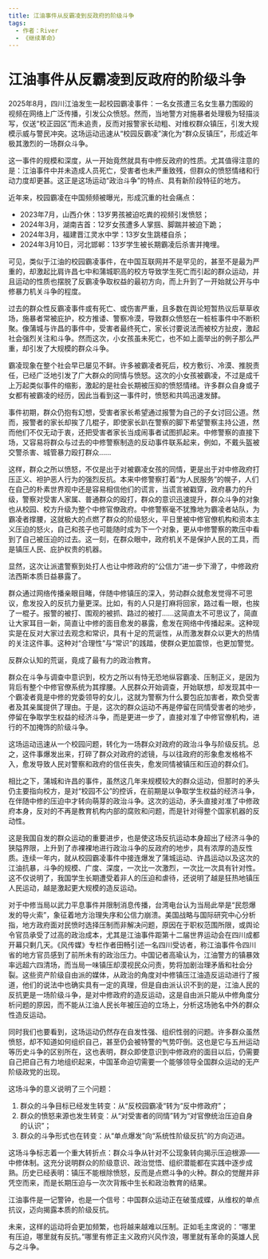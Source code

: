 ```yaml
---
title: 江油事件从反霸凌到反政府的阶级斗争
tags:
  - 作者：River
  - 《继续革命》
---
```


# 江油事件从反霸凌到反政府的阶级斗争



2025年8月，四川江油发生一起校园霸凌事件：一名女孩遭三名女生暴力围殴的视频在网络上广泛传播，引发公众愤怒。然而，当地警方对施暴者处理极为轻描淡写，仅送“校正园区”而未追责，反而对报警家长动粗、对维权群众镇压，引发大规模示威与警民冲突。这场运动迅速从“校园反霸凌”演化为“群众反镇压”，形成近年极其激烈的一场群众斗争。

这一事件的规模和深度，从一开始竟然就具有中修反政府的性质。尤其值得注意的是：江油事件中并未造成人员死亡，受害者也未严重致残，但群众的愤怒情绪和行动力度却更甚。这正是这场运动“政治斗争”的特点、具有新阶段特征的地方。

近年来，校园霸凌在中国频频被曝光，形成沉重的社会痛点：

+ 2023年7月，山西介休：13岁男孩被迫吃粪的视频引发愤怒；
+ 2024年3月，湖南吉首：12岁女孩遭多人掌掴、脚踹并被迫下跪；
+ 2024年3月，福建晋江灵水中学：13岁女生跳楼自杀；
+ 2024年3月10日，河北邯郸：13岁学生被长期霸凌后杀害并掩埋。

可见，类似于江油的校园霸凌事件，在中国互联网并不是罕见的，甚至不是最为严重的，却激起比肩许昌七中和蒲城职高的校方导致学生死亡而引起的群众运动，并且运动的性质也摆脱了反霸凌争取权益的最初方向，而上升到了一开始就公开与中修暴力机关斗争的程度。

过去的群众性反霸凌事件或有死亡、或伤害严重，且多数在舆论短暂热议后草草收场，施暴者常被庇护，校方推诿、警察冷漠，导致群众愤怒在一桩桩事件中不断积聚。像蒲城与许昌的事件中，受害者最终死亡，家长讨要说法而被校方扯皮，激起社会强烈关注和斗争。然而这次，小女孩虽未死亡，也不如上面举出的例子那么严重，却引发了大规模的群众斗争。

霸凌现象在整个社会早已屡见不鲜。许多被霸凌者死后，校方敷衍、冷漠、推脱责任，已经广泛地引发了广大群众的同情与愤怒。这次的小女孩被霸凌，不过是成千上万起类似事件的缩影，激起的是社会长期被压抑的愤怒情绪。许多群众自身或子女都有被霸凌的经历，因此当看到这一事件时，愤怒和共鸣迅速发酵。

事件初期，群众仍抱有幻想，受害者家长希望通过报警为自己的子女讨回公道。然而，报警者的家长却挨了几棍子，即使家长趴在警察的脚下希望警察主持公道，然而他们不仅无动于衷，还把受害者家长当成闹事者试图抓起来。中修警察的直接下场，又容易将群众与过去的中修警察制造的反动事件联系起来，例如，不戴头盔被交警杀害、城管暴力殴打群众……

这样，群众之所以愤怒，不仅是出于对被霸凌女孩的同情，更是出于对中修政府打压正义、袒护恶人行为的强烈反抗。本来中修警察打着“为人民服务”的幌子，人们在自己的朴素世界观中还是容易相信他们的谎言，当谎言被戳穿，政府暴力的升级，警察对受害人家属、普通群众的殴打，群众的意识迅速提升，群众斗争的对象也从校园、校方升级为整个中修官僚政府。中修警察毫不犹豫地为霸凌者站队，为霸凌者撑腰，这就极大的点燃了群众的阶级怒火，平日里被中修官僚机构和资本主义压迫的怒火，自己和孩子也可能随时成为下一个对象，更从中修警察的欺压中看到了自己被压迫的过去。这一刻，在群众眼中，政府机关不是保护人民的工具，而是镇压人民、庇护权贵的机器。

显然，这次让派遣警察到处打人也让中修政府的“公信力”进一步下滑了，中修政府法西斯本质日益暴露了。

群众通过网络传播亲眼目睹，伴随中修镇压的深入，劳动群众就愈发觉得不可思议，愈发投入的反抗力量更深。比如，有的人只是打麻将回家，路过看一眼，也挨了一棍子。报警的被打、围观的被抓、路过的被打……这简直太不可思议了，简直让大家耳目一新，简直让中修的面目愈发的暴露，愈发在网络中传播起来。这种现实是在反对大家过去观念和常识，具有十足的荒诞性，从而激发群众以更大的热情的关注这件事。这种对“合理性”与“常识”的践踏，使群众更加震惊，也更加警觉。

反群众认知的荒诞，竟成了最有力的政治教育。

群众在斗争与调查中意识到，校方之所以有恃无恐地纵容霸凌、压制正义，是因为背后有整个中修官僚系统为其撑腰。人民群众开始调查，开始联想，却发现其中一个霸凌者竟是中修的党委领导的女儿，这就为警察为什么要包庇加害者，欺负受害者及其亲属提供了理由。于是，这次的群众运动不再是停留在同情受害者的地步，停留在争取学生权益的经济斗争，而是更进一步了，直接对准了中修官僚机构，进行的不加掩饰的阶级斗争。

这场运动迅速从一个校园问题，转化为一场群众对政府的政治斗争与阶级反抗。总之，这件事爆发出来，打碎了群众对政府的滤镜，与以往政府的形象愈发格格不入，愈发导致人民对警察和政府的信任丧失，愈发同情被镇压和压迫的群众们。

相比之下，蒲城和许昌的事件，虽然这几年来规模较大的群众运动，但那时的矛头仍主要指向校方，是对“校园不公”的控诉，在前期是以争取学生权益的经济斗争，在伴随中修的压迫中才转向萌芽的政治斗争。这次的运动，矛头直接对准了中修政府本身，反对的不再是教育机构内部的腐败和问题，而是针对得整个国家机器的反动性。

这是我国自发的群众运动的重要进步，也是使这场反抗运动本身超出了经济斗争的狭隘界限，上升到了赤裸裸地进行政治斗争的反政府的地步，具有浓厚的造反性质。连续一年内，就从校园霸凌事件中接连爆发了蒲城运动、许昌运动以及这次的江油抗暴，斗争的规模、广度、深度，一次比一次激烈，一次比一次具有针对性。这不仅说明了，我国学生长期遭受着非人的压迫和虐待，还说明了越是狂热地镇压人民运动，越是激起更大规模的造反运动。

对于中修当局以武力平息事件并限制消息传播，台湾电台认为当局此举是“民怨爆发的导火索”，象征着地方治理失序和公信力崩溃。美国战略与国际研究中心分析指，地方政府面对民愤时选择压制而非解决问题，原因在于职权范围所限，或舆论令官员承受了过高的政治成本，尤其是江油事件距第十二届世界运动会在四川成都开幕只剩几天。《风传媒》专栏作者田畅引述一名四川受访者，称江油事件令四川省的地方官员感到了前所未有的政治压力。中国记者高瑜认为，江油警方的镇暴效率远超六四清场，而当局一味镇压却漠视民众问责，势将加剧治理矛盾和社会分裂。这些资产阶级自由派的媒体，从政治的角度对中修镇压江油造反运动进行了报道，他们的说法中也确实具有一定的真理，但是自由派认识不到的是，江油人民的反抗更是一场阶级斗争，是对中修政府的造反运动，这是自由派只能从中修角度分析问题的原因，而不能从江油人民长年被压迫的立场上，分析这场驰名中外的群众性造反运动。

同时我们也要看到，这场运动仍然存在自发性强、组织性弱的问题。许多群众虽然愤怒，却不知道如何组织自己，甚至仍会被特警的气势吓倒。这也是它与五卅运动等历史斗争的区别所在，这也表明，群众即使意识到中修政府的面目以后，仍需要自己把自己有力地组织起来，中国革命迫切需要一个能够领导全国群众运动的无产阶级政党的出现。

这场斗争的意义说明了三个问题：

1. 群众的斗争目标已经发生转变：从“反校园霸凌“转为“反中修政府”；
2. 群众的愤怒来源也发生转变：从“对受害者的同情”转为“对官僚统治压迫自身的认识”；
3. 群众的斗争形式也在转变：从“单点爆发”向“系统性阶级反抗”的方向迈进。

这场斗争标志着一个重大转折点：群众斗争从针对不公现象转向揭示压迫根源——中修体制。这充分说明群众的阶级意识、政治觉悟、组织潜能都在实践中逐步成熟。历史已经表明：镇压不能根除愤怒，反而是点燃斗争的火种。群众的觉醒并非凭空而来，而是长期压迫与一次次背叛中生长和政治教育的结果。

江油事件是一记警钟，也是一个信号：中国群众运动正在破茧成蝶，从维权的单点抗议，迈向揭露本质的阶级反抗。

未来，这样的运动将会更加频繁，也将越来越难以压制。正如毛主席说的：“哪里有压迫，哪里就有反抗。”哪里有修正主义政府兴风作浪，哪里就有革命的英雄人民与之斗争。




